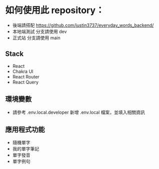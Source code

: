 # 如何使用此 repository：
- 後端請搭配 https://github.com/justin3737/everyday_words_backend/
- 本地端測試 分支請使用 dev
- 正式站 分支請使用 main

## Stack
- React
- Chakra UI
- React Router
- React Query

## 環境變數
- 請參考 .env.local.developer 新增 .env.local 檔案，並填入相關資訊

## 應用程式功能
- 隨機單字
- 我的單字筆記
- 單字發音
- 單字例句